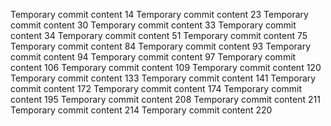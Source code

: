 Temporary commit content 14
Temporary commit content 23
Temporary commit content 30
Temporary commit content 33
Temporary commit content 34
Temporary commit content 51
Temporary commit content 75
Temporary commit content 84
Temporary commit content 93
Temporary commit content 94
Temporary commit content 97
Temporary commit content 106
Temporary commit content 109
Temporary commit content 120
Temporary commit content 133
Temporary commit content 141
Temporary commit content 172
Temporary commit content 174
Temporary commit content 195
Temporary commit content 208
Temporary commit content 211
Temporary commit content 214
Temporary commit content 220

